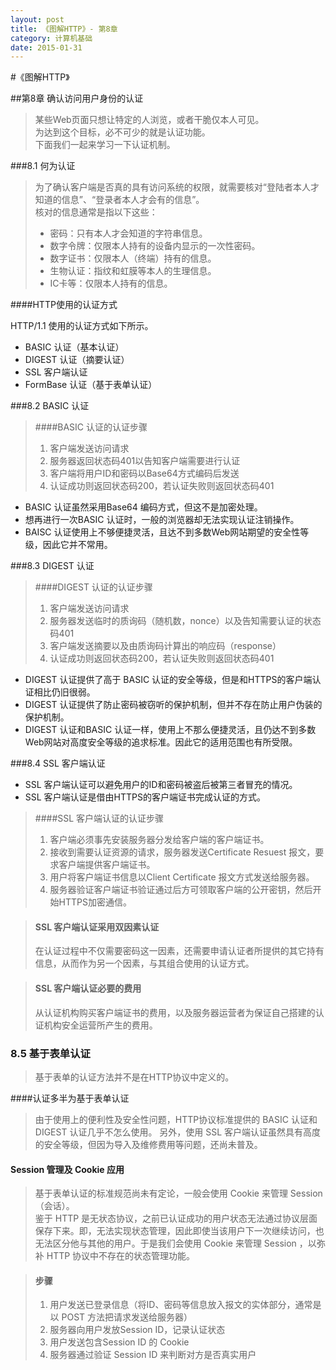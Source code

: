 ```yaml
---
layout: post
title: 《图解HTTP》- 第8章
category: 计算机基础
date: 2015-01-31
---
```


#《图解HTTP》


##第8章     确认访问用户身份的认证     
>某些Web页面只想让特定的人浏览，或者干脆仅本人可见。    
为达到这个目标，必不可少的就是认证功能。    
下面我们一起来学习一下认证机制。     

<!-- more -->    


###8.1 何为认证     

>为了确认客户端是否真的具有访问系统的权限，就需要核对“登陆者本人才知道的信息”、“登录者本人才会有的信息”。     
>核对的信息通常是指以下这些：     
>- 密码：只有本人才会知道的字符串信息。
>- 数字令牌：仅限本人持有的设备内显示的一次性密码。
>- 数字证书：仅限本人（终端）持有的信息。
>- 生物认证：指纹和虹膜等本人的生理信息。
>- IC卡等：仅限本人持有的信息。     

####HTTP使用的认证方式     

HTTP/1.1 使用的认证方式如下所示。     
- BASIC 认证（基本认证）
- DIGEST 认证（摘要认证）
- SSL 客户端认证
- FormBase 认证（基于表单认证）     


###8.2 BASIC 认证      

>####BASIC 认证的认证步骤     
>1. 客户端发送访问请求     
>2. 服务器返回状态码401以告知客户端需要进行认证     
>3. 客户端将用户ID和密码以Base64方式编码后发送     
>4. 认证成功则返回状态码200，若认证失败则返回状态码401     

- BASIC 认证虽然采用Base64 编码方式，但这不是加密处理。     
- 想再进行一次BASIC 认证时，一般的浏览器却无法实现认证注销操作。     
- BAISC 认证使用上不够便捷灵活，且达不到多数Web网站期望的安全性等级，因此它并不常用。    

###8.3 DIGEST 认证     

>####DIGEST 认证的认证步骤     
>1. 客户端发送访问请求     
>2. 服务器发送临时的质询码（随机数，nonce）以及告知需要认证的状态码401     
>3. 客户端发送摘要以及由质询码计算出的响应码（response）     
>4. 认证成功则返回状态码200，若认证失败则返回状态码401           

- DIGEST 认证提供了高于 BASIC 认证的安全等级，但是和HTTPS的客户端认证相比仍旧很弱。     
- DIGEST 认证提供了防止密码被窃听的保护机制，但并不存在防止用户伪装的保护机制。     
- DIGEST 认证和BASIC 认证一样，使用上不那么便捷灵活，且仍达不到多数Web网站对高度安全等级的追求标准。因此它的适用范围也有所受限。     


###8.4 SSL 客户端认证     

- SSL 客户端认证可以避免用户的ID和密码被盗后被第三者冒充的情况。     
- SSL 客户端认证是借由HTTPS的客户端证书完成认证的方式。     



>####SSL 客户端认证的认证步骤     
>1. 客户端必须事先安装服务器分发给客户端的客户端证书。          
>2. 接收到需要认证资源的请求，服务器发送Certificate Resuest 报文，要求客户端提供客户端证书。     
>3. 用户将客户端证书信息以Client Certificate 报文方式发送给服务器。          
>4. 服务器验证客户端证书验证通过后方可领取客户端的公开密钥，然后开始HTTPS加密通信。    
 
 
>#### SSL 客户端认证采用双因素认证     
>在认证过程中不仅需要密码这一因素，还需要申请认证者所提供的其它持有信息，从而作为另一个因素，与其组合使用的认证方式。     


>#### SSL 客户端认证必要的费用     
>从认证机构购买客户端证书的费用，以及服务器运营者为保证自己搭建的认证机构安全运营所产生的费用。     

### 8.5 基于表单认证     

>基于表单的认证方法并不是在HTTP协议中定义的。     

####认证多半为基于表单认证    
>由于使用上的便利性及安全性问题，HTTP协议标准提供的 BASIC 认证和 DIGEST 认证几乎不怎么使用。    另外，使用 SSL 客户端认证虽然具有高度的安全等级，但因为导入及维修费用等问题，还尚未普及。    

#### Session 管理及 Cookie 应用   

>基于表单认证的标准规范尚未有定论，一般会使用 Cookie 来管理 Session （会话）。    
>鉴于 HTTP 是无状态协议，之前已认证成功的用户状态无法通过协议层面保存下来。即，无法实现状态管理，因此即使当该用户下一次继续访问，也无法区分他与其他的用户。于是我们会使用 Cookie 来管理 Session ，以弥补 HTTP 协议中不存在的状态管理功能。    

>#### 步骤   
>1. 用户发送已登录信息（将ID、密码等信息放入报文的实体部分，通常是以 POST 方法把请求发送给服务器）   
>2. 服务器向用户发放Session ID，记录认证状态    
>3. 用户发送包含Session ID 的 Cookie 
>4. 服务器通过验证 Session ID 来判断对方是否真实用户    




